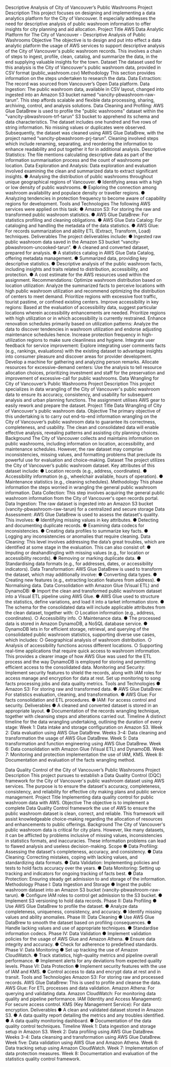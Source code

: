 Descriptive Analysis of City of Vancouver’s Public Washrooms
Project Description
This project focuses on designing and implementing a data analytics platform for the City of Vancouver. It especially addresses the need for descriptive analysis of public washroom information to offer insights for city planning and aid allocation.
Project Title
AWS Data Analytic Platform for The City of Vancouver - Descriptive Analysis of Public Washrooms
Objective
The objective is to design and put into effect a data analytic platform the usage of AWS services to support descriptive analysis of the City of Vancouver's public washroom records.  This involves a chain of steps to ingest, profile, clean, catalog, and summarize the data, in the end supplying valuable insights for the town.
Dataset
The dataset used for this analysis is the City of Vancouver's public washroom data, provided in CSV format (public_washroom.csv)
Methodology
This section provides information on the steps undertaken to research the data.
Data Extraction: The record was sourced from Vancouver’s Open Data platform.
Data Ingestion: The public washroom data, available in CSV layout, changed into ingested into an Amazon S3 bucket named “vancity-pbwashroom-raw-tarun”. This step affords scalable and flexible data processing, sharing, archiving, control, and analysis solutions.
Data Cleaning and Profiling: AWS Glue DataBrew is used to profile the "public washrooms" dataset within the "vancity-pbwashroom-trf-tarun" S3 bucket to apprehend its schema and data characteristics. The dataset includes one hundred and five rows of string information.  No missing values or duplicates were observed.  Subsequently, the dataset was cleaned using AWS Glue DataBrew, with the project named “vancity-pbwashroom-prj-tarun”.  Cleaning involved steps which include renaming, separating, and reordering the information to enhance readability and put together it for in additional analysis.
Descriptive Statistics: The file mentions calculating descriptive data as part of the information summarisation process and the count of washrooms per location.
Data Exploration and Analysis: 
Data exploration and evaluation involved examining the clean and summarized data to extract significant insights.
●	Analysing the distribution of public washrooms throughout unique geographical regions of Vancouver.
●	Identifying areas with a high or low density of public washrooms.
●	Exploring the connection among washroom availability and populace density or traveller regions.
●	Analyzing tendencies in protection frequency to become aware of capability regions for development.
Tools and Technologies
The following AWS services were applied on this task:
●	Amazon S3: For storing the raw and transformed public washroom statistics.
●	AWS Glue DataBrew: For statistics profiling and cleaning obligations.
●	AWS Glue Data Catalog: For cataloging and handling the metadata of the data statistics.
●	AWS Glue: For records summarization and ability ETL (Extract, Transform, Load) techniques.
Deliverables
The project deliverables include:
●	Ingested raw public washroom data saved in the Amazon S3 bucket “vancity-pbwashroom-uncooked-tarun”.
●	A cleaned and converted dataset, prepared for analysis.
●	A statistics catalog in AWS Glue Data Catalog, offering metadata management.
●	Summarized data, providing key descriptive statistics.
●	Descriptive analysis of the public washroom facts, including insights and traits related to distribution, accessibility, and protection.
●	A cost estimate for the AWS resources used within the assignment.
Recommendations:
Optimize washroom distribution based on location utilization: Analyze the summarized facts to perceive locations with high public washroom utilization and recommend optimizing the distribution of centers to meet demand. Prioritize regions with excessive foot traffic, tourist pastime, or confined existing centers.
Improve accessibility in key regions: Based at the evaluation of accessibility data, suggest particular locations wherein accessibility enhancements are needed. Prioritize regions with high utilization or in which accessibility is currently restrained.
Enhance renovation schedules primarily based on utilization patterns: Analyze the data to discover tendencies in washroom utilization and endorse adjusting maintenance schedules hence. Increase protection frequency in high-utilization regions to make sure cleanliness and hygiene.
Integrate user feedback for service improvement: Explore integrating user comments facts (e.g., rankings, evaluations) with the existing dataset to advantage insights into consumer pleasure and discover areas for provider development. Develop a machine for gathering and analyzing person remarks.
Allocate resources for excessive-demand centers: Use the analysis to tell resource allocation choices, prioritizing investment and staff for the preservation and improvement of excessive-call for public washrooms.
Data Wrangling for City of Vancouver’s Public Washrooms
Project Description
This project specializes in data wrangling of the City of Vancouver's public washroom data to ensure its accuracy, consistency, and usability for subsequent analysis and urban planning functions. The assignment utilises AWS gear to easily rework and prepare the dataset.
Project Title
Data Wrangling of City of Vancouver's public washroom data.
Objective
The primary objective of this undertaking is to carry out end-to-end information wrangling on the City of Vancouver’s public washroom data to guarantee its correctness, completeness, and usability. The clean and consolidated data will enable effective analysis, revealing patterns and assisting city planning choices.
Background
The City of Vancouver collects and maintains information on public washrooms, including information on location, accessibility, and maintenance schedules. However, the raw dataset may comprise inconsistencies, missing values, and formatting problems that preclude its powerful use for evaluation and choice-making.
Dataset
The project utilizes the City of Vancouver’s public washroom dataset. Key attributes of this dataset include:
●	Location records (e.g., address, coordinates).
●	Accessibility information (e.g., wheelchair available, hours of operation).
●	Maintenance statistics (e.g., cleaning schedules).
Methodology
This phase information the steps worried in wrangling the general public washroom information.
Data Collection: This step involves acquiring the general public washroom information from the City of Vancouver's open records portal.
Data Ingestion: The raw dataset is ingested into an Amazon S3 bucket (vancity-pbwashroom-raw-tarun) for a centralized and secure storage
Data Assessment: AWS Glue DataBrew is used to assess the dataset's quality. This involves:
●	Identifying missing values in key attributes.
●	Detecting and documenting duplicate records.
●	Examining data codecs for inconsistencies.
●	Creating data profiles to summarize key facts.
●	Logging any inconsistencies or anomalies that require cleaning.
Data Cleaning: This level involves addressing the data’s great troubles, which are identified at some stage in the evaluation. This can also consist of:
●	Imputing or deahandlingling with missing values (e.g., for location or accessibility records).
●	Removing or marking duplicate data.
●	Standardising data formats (e.g., for addresses, dates, or accessibility indicators).
Data Transformation: AWS Glue DataBrew is used to transform the dataset, which may additionally involve:
●	Converting data types.
●	Creating new features (e.g., extracting location features from address).
●	Normalising data.
Data Consolidation with Amazon Glue (Visual ETL) and DynamoDB:
●	Import the clean and transformed public washroom dataset into a Visual ETL pipeline using AWS Glue.
●	AWS Glue used to structure the statistics, define variations, and load it into a tarket information store.
●	The schema for the consolidated data will include applicable attributes from the clean dataset, together with:
○	Location information (e.g., address, coordinates).
○	Accessibility info.
○	Maintenance data.
●	The processed data is stored in Amazon DynamoDB, a NoSQL database service.
●	DynamoDB lets in for efficient storage, retrieval, and querying of the consolidated public washroom statistics, supporting diverse use cases, which includes:
○	Geographical analysis of washroom distribution.
○	Analysis of accessibility functions across different locations.
○	Supporting real-time applications that require quick access to washroom information.
This provides a clearer image of how AWS Glue was used for the ETL process and the way DynamoDB is employed for storing and permitting efficient access to the consolidated data.
Monitoring and Security: Implement security features to shield the records, along with IAM roles for access manage and encryption for data at rest. Set up monitoring to song facts processing jobs and data quality metrics.
Tools and Technologies
●	Amazon S3: For storing raw and transformed data.
●	AWS Glue DataBrew: For statistics evaluation, cleaning, and transformation.
●	AWS Glue: For facts consolidation and ETL procedures.
●	IAM: For access control and security.
Deliverables
●	A cleaned and converted dataset is stored in an appropriate layout.
●	Documentation of the records wrangling technique, together with cleansing steps and alterations carried out.
Timeline
A distinct timeline for the data wrangling undertaking, outlining the duration of every stage:
Week 1: Data intake and storage configuration on Amazon S3.
Week 2: Data evaluation using AWS Glue DataBrew.
Weeks 3–4: Data cleaning and transformation the usage of AWS Glue DataBrew.
Week 5: Data transformation and function engineering using AWS Glue DataBrew.
Week 6: Data consolidation with Amazon Glue (Visual ETL) and DynamoDB.
Week 7: Monitoring and protection implementation the use of IAM, KMS.
Week 8: Documentation and evaluation of the facts wrangling method.

Data Quality Control of the City of Vancouver’s Public Washrooms
Project Description
This project pursues to establish a Data Quality Control (DQC) framework for the City of Vancouver's public washroom dataset using AWS services. The purpose is to ensure the dataset's accuracy, completeness, consistency, and reliability for effective city making plans and public service management.
Project Title
Implementing data quality control for public washroom data with AWS.
Objective
The objective is to implement a complete Data Quality Control framework the use of AWS to ensure the public washroom dataset is clean, correct, and reliable. This framework will assist knowledgeable choice-making regarding the allocation of resources and enhancements to public offerings.
Background
The City of Vancouver's public washroom data is critical for city plans. However, like many datasets, it can be afflicted by problems inclusive of missing values, inconsistencies in statistics formats, and inaccuracies. These information problems can lead to flawed analysis and useless decision-making.
Scope
●	Data Profiling: Assessing the dataset's completeness, accuracy, and consistency.
●	Data Cleaning: Correcting mistakes, coping with lacking values, and standardizing data formats.
●	Data Validation: Implementing policies and tests to hold facts accuracy over the years.
●	Data Monitoring: Setting up tracking and indicators for ongoing tracking of facts best.
●	Data Protection: Ensuring steady get admission to and storage of the information.
Methodology
Phase I: Data Ingestion and Storage 
●	Ingest the public washroom dataset into an Amazon S3 bucket (vancity-pbwashroom-raw-tarun).
●	Configure IAM roles to control get admission to the S3 bucket.
●	Implement S3 versioning to hold data records.
Phase II: Data Profiling
●	Use AWS Glue DataBrew to profile the dataset.
●	Analyze data completeness, uniqueness, consistency, and accuracy.
●	Identify missing values and ability anomalies.
Phase III: Data Cleaning
●	Use AWS Glue DataBrew to smooth the dataset based on profiling consequences.
●	Handle lacking values and use of appropriate techniques.
●	Standardise information codecs.
Phase IV: Data Validation
●	Implement validation policies for the usage of AWS Glue and Amazon Athena.
●	Ensure data integrity and accuracy.
●	Check for adherence to predefined standards.
Phase V: Data Monitoring
●	Set up tracking the use of Amazon CloudWatch.
●	Track statistics, high-quality metrics and pipeline overall performance.
●	Implement alerts for any deviations from expected quality levels.
Phase VI: Data Protection
●	Implement security features with the use of IAM and KMS.
●	Control access to data and encrypt data at rest and in transit.
Tools and Technologies
Amazon S3: For storing raw and processed records.
AWS Glue DataBrew: This is used to profile and cleanse the data.
AWS Glue: For ETL processes and data validation.
Amazon Athena: For querying and validating data.
Amazon CloudWatch: For monitoring data quality and pipeline performance.
IAM (Identity and Access Management): For secure access control.
KMS (Key Management Service): For data encryption.
Deliverables
●	A clean and validated dataset stored in Amazon S3.
●	A data quality report detailing the metrics and any troubles identified.
●	A data quality monitoring dashboard.
●	Documentation of the data quality control techniques.
Timeline
Week 1: Data ingestion and storage setup in Amazon S3.
Week 2: Data profiling using AWS Glue DataBrew.
Weeks 3-4: Data cleansing and transformation using AWS Glue DataBrew.
Week five: Data validation using AWS Glue and Amazon Athena.
Week 6: Data tracking setup using Amazon CloudWatch.
Week 7: Implementation of data protection measures.
Week 8: Documentation and evaluation of the statistics quality control framework.

